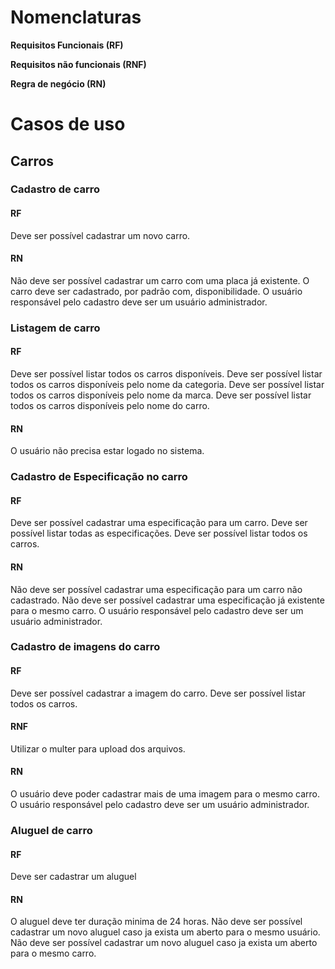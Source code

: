 
# Nomenclaturas
**Requisitos Funcionais (RF)**

**Requisitos não funcionais (RNF)**

**Regra de negócio (RN)**

# Casos de uso

## **Carros**

### Cadastro de carro
#### RF
Deve ser possível cadastrar um novo carro.
#### RN
Não deve ser possível cadastrar um carro com uma placa já existente.
O carro deve ser cadastrado, por padrão com, disponibilidade.
O usuário responsável pelo cadastro deve ser um usuário administrador. 

### Listagem de carro
#### RF
Deve ser possível listar todos os carros disponíveis.
Deve ser possível listar todos os carros disponíveis pelo nome da categoria.
Deve ser possível listar todos os carros disponíveis pelo nome da marca.
Deve ser possível listar todos os carros disponíveis pelo nome do carro.
#### RN
O usuário não precisa estar logado no sistema.


### Cadastro de Especificação no carro

#### RF
Deve ser possível cadastrar uma especificação para um carro.
Deve ser possível listar todas as especificações.
Deve ser possível listar todos os carros.

#### RN
Não deve ser possível cadastrar uma especificação para um carro não cadastrado.
Não deve ser possível cadastrar uma especificação já existente para o mesmo carro.
O usuário responsável pelo cadastro deve ser um usuário administrador. 


### Cadastro de imagens do carro

#### RF
Deve ser possível cadastrar a imagem do carro.
Deve ser possível listar todos os carros.

#### RNF
Utilizar o multer para upload dos arquivos.

#### RN
O usuário deve poder cadastrar mais de uma imagem para o mesmo carro.
O usuário responsável pelo cadastro deve ser um usuário administrador. 

### Aluguel de carro
#### RF
Deve ser cadastrar um aluguel
#### RN
O aluguel deve ter duração minima de 24 horas.
Não deve ser possível cadastrar um novo aluguel caso ja exista um aberto para o mesmo usuário.
Não deve ser possível cadastrar um novo aluguel caso ja exista um aberto para o mesmo carro.